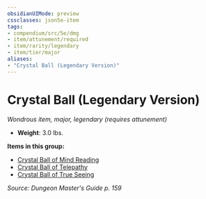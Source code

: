 ```yaml
---
obsidianUIMode: preview
cssclasses: json5e-item
tags:
- compendium/src/5e/dmg
- item/attunement/required
- item/rarity/legendary
- item/tier/major
aliases: 
- "Crystal Ball (Legendary Version)"
---
```

# Crystal Ball (Legendary Version)
*Wondrous item, major, legendary (requires attunement)*  

- **Weight**: 3.0 lbs.

**Items in this group:**

- [Crystal Ball of Mind Reading](Mechanics/items/crystal-ball-of-mind-reading.md)
- [Crystal Ball of Telepathy](Mechanics/items/crystal-ball-of-telepathy.md)
- [Crystal Ball of True Seeing](Mechanics/items/crystal-ball-of-true-seeing.md)

*Source: Dungeon Master's Guide p. 159*